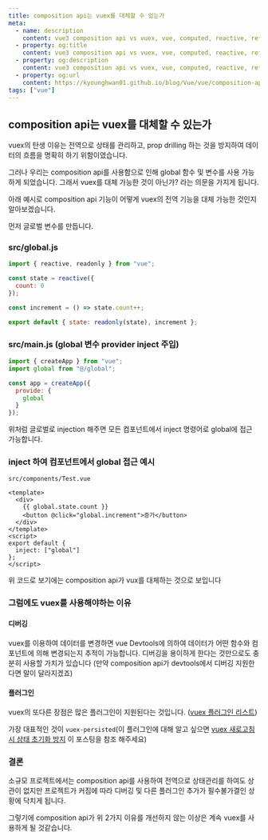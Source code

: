 ```yaml
---
title: composition api는 vuex를 대체할 수 있는가
meta:
  - name: description
    content: vue3 composition api vs vuex, vue, computed, reactive, ref, watch, watchEffect, props, vuex
  - property: og:title
    content: vue3 composition api vs vuex, vue, computed, reactive, ref, watch, watchEffect, props, vuex
  - property: og:description
    content: vue3 composition api vs vuex, vue, computed, reactive, ref, watch, watchEffect, props, vuex
  - property: og:url
    content: https://kyounghwan01.github.io/blog/Vue/vue/composition-api-vs-vuex/
tags: ["vue"]
---
```


## composition api는 vuex를 대체할 수 있는가

vuex의 탄생 이유는 전역으로 상태를 관리하고, prop drilling 하는 것을 방지하여 데이터의 흐름을 명확히 하기 위함이였습니다.

그러나 우리는 composition api를 사용함으로 인해 global 함수 및 변수를 사용 가능하게 되었습니다. 그래서 vuex를 대체 가능한 것이 아닌가? 라는 의문을 가지게 됩니다.

아래 예시로 composition api 기능이 어떻게 vuex의 전역 기능을 대체 가능한 것인지 알아보겠습니다.

먼저 글로벌 변수를 만듭니다.

### src/global.js

```js
import { reactive, readonly } from "vue";

const state = reactive({
  count: 0
});

const increment = () => state.count++;

export default { state: readonly(state), increment };
```

### src/main.js (global 변수 provider inject 주입)

```js
import { createApp } from "vue";
import global from "@/global";

const app = createApp({
  provide: {
    global
  }
});
```

위처럼 글로벌로 injection 해주면 모든 컴포넌트에서 inject 명령어로 global에 접근 가능합니다.

### inject 하여 컴포넌트에서 global 접근 예시

`src/components/Test.vue`

```vue
<template>
  <div>
    {{ global.state.count }}
    <button @click="global.increment">증가</button>
  </div>
</template>
<script>
export default {
  inject: ["global"]
};
</script>
```

위 코드로 보기에는 composition api가 vux를 대체하는 것으로 보입니다

### 그럼에도 vuex를 사용해야하는 이유

#### 디버깅

vuex를 이용하여 데이터를 변경하면 vue Devtools에 의하여 데이터가 어떤 함수와 컴포넌트에 의해 변경되는지 추적이 가능합니다. 디버깅을 용이하게 한다는 것만으로도 충분히 사용할 가치가 있습니다 (만약 composition api가 devtools에서 디버깅 지원한다면 말이 달라지겠죠)

#### 플러그인

vuex의 또다른 장점은 많은 플러그인이 지원된다는 것입니다. ([vuex 플러그인 리스트](https://vuejsdevelopers.com/2017/09/11/vue-js-vuex-plugins/))

가장 대표적인 것이 `vuex-persisted`(이 플러그인에 대해 알고 싶으면 [vuex 새로고침시 상태 초기화 방지](https://kyounghwan01.github.io/blog/Vue/vuex/vuex-persistedstate/) 이 포스팅을 참조 해주세요)

### 결론

소규모 프로젝트에서는 composition api를 사용하여 전역으로 상태관리를 하여도 상관이 없지만 프로젝트가 커짐에 따라 디버깅 및 다른 플러그인 추가가 필수불가결인 상황에 닥치게 됩니다.

그렇기에 composition api가 위 2가지 이유를 개선하지 않는 이상은 계속 vuex를 사용하게 될 것같습니다.
